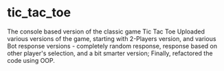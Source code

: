 # tic_tac_toe
The console based version of the classic game Tic Tac Toe
Uploaded various versions of the game, starting with 2-Players version, 
and various Bot response versions - completely random response, response based on other player's selection, and a bit smarter version;
Finally, refactored the code using OOP.
